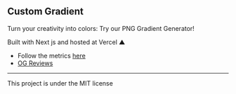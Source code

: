 ## Custom Gradient

Turn your creativity into colors: Try our PNG Gradient Generator!

Built with Next js and hosted at Vercel ▲

- Follow the metrics <a href="https://pagespeed.web.dev/analysis/https-gradient-png-generator-vercel-app/mcc3hbrn8i?form_factor=desktop">here</a>
- <a href="https://www.opengraph.xyz/url/https%3A%2F%2Fgradient-png-generator.vercel.app%2F">OG Reviews</a>


---

This project is under the MIT license